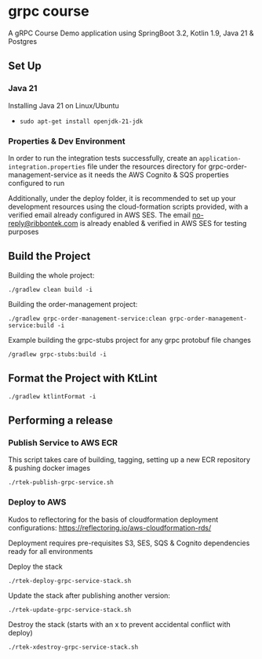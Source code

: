 # grpc course

A gRPC Course Demo application using SpringBoot 3.2, Kotlin 1.9, Java 21 & Postgres

## Set Up 

### Java 21

Installing Java 21 on Linux/Ubuntu

- `sudo apt-get install openjdk-21-jdk`

### Properties & Dev Environment

In order to run the integration tests successfully, create an `application-integration.properties` file under the resources directory for grpc-order-management-service as it needs the AWS Cognito & SQS properties configured to run

Additionally, under the deploy folder, it is recommended to set up your development resources using the cloud-formation scripts provided, with a verified email already configured in AWS SES. The email no-reply@ribbontek.com is already enabled & verified in AWS SES for testing purposes

## Build the Project

Building the whole project:

```shell
./gradlew clean build -i
```

Building the order-management project:

```shell
./gradlew grpc-order-management-service:clean grpc-order-management-service:build -i
```

Example building the grpc-stubs project for any grpc protobuf file changes

```shell
/gradlew grpc-stubs:build -i
```

## Format the Project with KtLint

```shell
./gradlew ktlintFormat -i
```

## Performing a release

### Publish Service to AWS ECR

This script takes care of building, tagging, setting up a new ECR repository & pushing docker images 
```shell
./rtek-publish-grpc-service.sh
```

### Deploy to AWS

Kudos to reflectoring for the basis of cloudformation deployment configurations: https://reflectoring.io/aws-cloudformation-rds/

Deployment requires pre-requisites S3, SES, SQS & Cognito dependencies ready for all environments

Deploy the stack
```shell
./rtek-deploy-grpc-service-stack.sh
```

Update the stack after publishing another version:
```shell
./rtek-update-grpc-service-stack.sh
```

Destroy the stack (starts with an x to prevent accidental conflict with deploy)
```shell
./rtek-xdestroy-grpc-service-stack.sh
```





